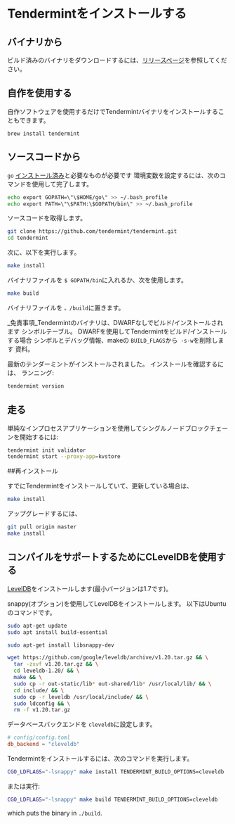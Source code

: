# Tendermintをインストールする

## バイナリから

ビルド済みのバイナリをダウンロードするには、[リリースページ](https://github.com/tendermint/tendermint/releases)を参照してください。

## 自作を使用する

自作ソフトウェアを使用するだけでTendermintバイナリをインストールすることもできます。

```
brew install tendermint
```

## ソースコードから

`go` [インストール済み](https://golang.org/doc/install)と必要なものが必要です
環境変数を設定するには、次のコマンドを使用して完了します。

```sh
echo export GOPATH=\"\$HOME/go\" >> ~/.bash_profile
echo export PATH=\"\$PATH:\$GOPATH/bin\" >> ~/.bash_profile
```

ソースコードを取得します。

```sh
git clone https://github.com/tendermint/tendermint.git
cd tendermint
```

次に、以下を実行します。

```sh
make install
```

バイナリファイルを `$ GOPATH/bin`に入れるか、次を使用します。

```sh
make build
```

バイナリファイルを `。/build`に置きます。

_免責事項_Tendermintのバイナリは、DWARFなしでビルド/インストールされます
シンボルテーブル。 DWARFを使用してTendermintをビルド/インストールする場合
シンボルとデバッグ情報、makeの `BUILD_FLAGS`から` -s-w`を削除します
資料。

最新のテンダーミントがインストールされました。 インストールを確認するには、
ランニング:

```sh
tendermint version
```

## 走る

単純なインプロセスアプリケーションを使用してシングルノードブロックチェーンを開始するには:

```sh
tendermint init validator
tendermint start --proxy-app=kvstore
```

##再インストール

すでにTendermintをインストールしていて、更新している場合は、

```sh
make install
```

アップグレードするには、

```sh
git pull origin master
make install
```

## コンパイルをサポートするためにCLevelDBを使用する

[LevelDB](https://github.com/google/leveldb)をインストールします(最小バージョンは1.7です)。

snappy(オプション)を使用してLevelDBをインストールします。 以下はUbuntuのコマンドです。

```sh
sudo apt-get update
sudo apt install build-essential

sudo apt-get install libsnappy-dev

wget https://github.com/google/leveldb/archive/v1.20.tar.gz && \
  tar -zxvf v1.20.tar.gz && \
  cd leveldb-1.20/ && \
  make && \
  sudo cp -r out-static/lib* out-shared/lib* /usr/local/lib/ && \
  cd include/ && \
  sudo cp -r leveldb /usr/local/include/ && \
  sudo ldconfig && \
  rm -f v1.20.tar.gz
```

データベースバックエンドを `cleveldb`に設定します。

```toml
# config/config.toml
db_backend = "cleveldb"
```

Tendermintをインストールするには、次のコマンドを実行します。

```sh
CGO_LDFLAGS="-lsnappy" make install TENDERMINT_BUILD_OPTIONS=cleveldb
```

または実行:

```sh
CGO_LDFLAGS="-lsnappy" make build TENDERMINT_BUILD_OPTIONS=cleveldb
```

which puts the binary in `./build`.
